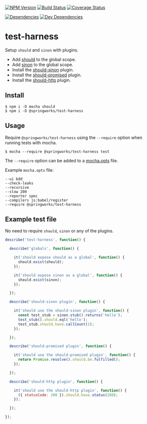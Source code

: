 [![NPM Version](https://img.shields.io/npm/v/@springworks/test-harness.svg?style=flat-square)](https://www.npmjs.org/package/@springworks/test-harness)
[![Build Status](https://img.shields.io/travis/Springworks/node-test-harness.svg?style=flat-square)](https://travis-ci.org/Springworks/node-test-harness)
[![Coverage Status](https://img.shields.io/coveralls/Springworks/node-test-harness.svg?style=flat-square)](https://coveralls.io/r/Springworks/node-test-harness)

[![Dependencies](http://img.shields.io/david/Springworks/node-test-harness.svg?style=flat-square)](https://david-dm.org/Springworks/node-test-harness#view=table)
[![Dev Dependencies](http://img.shields.io/david/dev/Springworks/node-test-harness.svg?style=flat-square)](https://david-dm.org/Springworks/node-test-harness#info=devDependencies&view=table)


# test-harness

Setup `should` and `sinon` with plugins.

- Add [should](https://www.npmjs.com/package/should) to the global scope.
- Add [sinon](https://www.npmjs.com/package/sinon) to the global scope.
- Install the [should-sinon](https://www.npmjs.com/package/should-sinon) plugin.
- Install the [should-promised](https://www.npmjs.com/package/should-promised) plugin.
- Install the [should-http](https://www.npmjs.com/package/should-http) plugin.


## Install

```
$ npm i -D mocha should
$ npm i -D @springworks/test-harness
```


## Usage

Require `@springworks/test-harness` using the `--require` option when running tests with mocha.

```
$ mocha --require @springworks/test-harness test
```

The `--require` option can be added to a [mocha.opts](http://mochajs.org/#mocha.opts) file.

Example `mocha.opts` file:

```
--ui bdd
--check-leaks
--recursive
--slow 200
--reporter spec
--compilers js:babel/register
--require @springworks/test-harness
```


## Example test file

No need to require `should`, `sinon` or any of the plugins.

```js
describe('test-harness', function() {

  describe('globals', function() {

    it('should expose should as a global', function() {
      should.exist(should);
    });

    it('should expose sinon as a global', function() {
      should.exist(sinon);
    });

  });

  describe('should-sinon plugin', function() {

    it('should use the should-sinon plugin', function() {
      const test_stub = sinon.stub().returns('hello');
      test_stub().should.eql('hello');
      test_stub.should.have.callCount(1);
    });

  });

  describe('should-promised plugin', function() {

    it('should use the should-promised plugin', function() {
      return Promise.resolve().should.be.fulfilled();
    });

  });

  describe('should-http plugin', function() {

    it('should use the should-http plugin', function() {
      ({ statusCode: 200 }).should.have.status(200);
    });

  });

});
```
